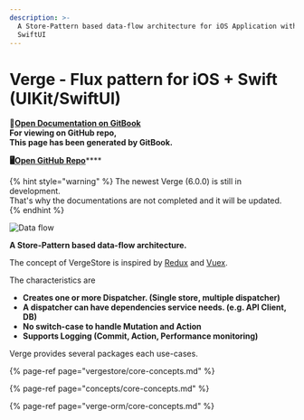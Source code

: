 ```yaml
---
description: >-
  A Store-Pattern based data-flow architecture for iOS Application with UIKit /
  SwiftUI
---
```


# Verge - Flux pattern for iOS + Swift \(UIKit/SwiftUI\)

📖[**Open Documentation on GitBook**](https://muukii.gitbook.io/verge/)  
**For viewing on GitHub repo,  
This page has been generated by GitBook.**

 **🖥**[**Open GitHub Repo**](https://github.com/muukii/Verge)\*\*\*\*

{% hint style="warning" %}
The newest Verge \(6.0.0\) is still in development.  
That's why the documentations are not completed and it will be updated.
{% endhint %}

![Data flow](.gitbook/assets/loop-2x.png)

**A Store-Pattern based data-flow architecture.**

The concept of VergeStore is inspired by [Redux](https://redux.js.org/) and [Vuex](https://vuex.vuejs.org/).

The characteristics are

* **Creates one or more Dispatcher. \(Single store, multiple dispatcher\)**
* **A dispatcher can have dependencies service needs. \(e.g. API Client, DB\)**
* **No switch-case to handle Mutation and Action**
* **Supports Logging \(Commit, Action, Performance monitoring\)**

Verge provides several packages each use-cases.

{% page-ref page="vergestore/core-concepts.md" %}

{% page-ref page="concepts/core-concepts.md" %}

{% page-ref page="verge-orm/core-concepts.md" %}



